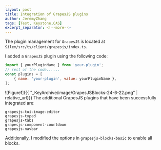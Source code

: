 ```yaml
---
layout: post
title: Integration of GrapesJS plugins
author: JeremyZhang
tags: [Test, Keystone,CAS]
excerpt_separator: <!--more-->
---
```

The plugin management for `GrapesJS` is located at `Silex/src/ts/client/grapesjs/index.ts`.
<!--more-->
I added a `GrapesJS` plugin using the following code:

```javascript
import { yourPluginName } from 'your-plugin';
// rest of the code......
const plugins = [
    { name: 'your-plugin', value: yourPluginName },
];
```
![Figure1]({{ "_KeyArchive/image/GrapesJSBlocks-24-6-22.png" | relative_url}})
The additional GrapesJS plugins that have been successfully integrated are:

```
grapesjs-tui-image-editor
grapesjs-typed
grapesjs-tabs
grapesjs-component-countdown
grapesjs-navbar
```

Additionally, I modified the options in `grapesjs-blocks-basic` to enable all blocks.

